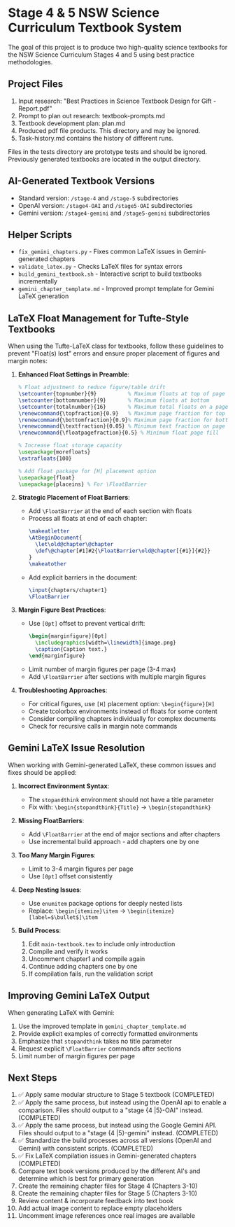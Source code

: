 # Stage 4 & 5 NSW Science Curriculum Textbook System

The goal of this project is to produce two high-quality science textbooks for the NSW Science Curriculum Stages 4 and 5 using best practice methodologies.

## Project Files
1. Input research: "Best Practices in Science Textbook Design for Gift - Report.pdf"
2. Prompt to plan out research: textbook-prompts.md
3. Textbook development plan: plan.md
4. Produced pdf file products. This directory and may be ignored.
5. Task-history.md contains the history of different runs.

Files in the tests directory are prototype tests and should be ignored.
Previously generated textbooks are located in the output directory.

## AI-Generated Textbook Versions
- Standard version: `/stage-4` and `/stage-5` subdirectories
- OpenAI version: `/stage4-OAI` and `/stage5-OAI` subdirectories
- Gemini version: `/stage4-gemini` and `/stage5-gemini` subdirectories

## Helper Scripts
- `fix_gemini_chapters.py` - Fixes common LaTeX issues in Gemini-generated chapters
- `validate_latex.py` - Checks LaTeX files for syntax errors
- `build_gemini_textbook.sh` - Interactive script to build textbooks incrementally
- `gemini_chapter_template.md` - Improved prompt template for Gemini LaTeX generation

## LaTeX Float Management for Tufte-Style Textbooks

When using the Tufte-LaTeX class for textbooks, follow these guidelines to prevent "Float(s) lost" errors and ensure proper placement of figures and margin notes:

1. **Enhanced Float Settings in Preamble**:
   ```latex
   % Float adjustment to reduce figure/table drift
   \setcounter{topnumber}{9}          % Maximum floats at top of page
   \setcounter{bottomnumber}{9}       % Maximum floats at bottom
   \setcounter{totalnumber}{16}       % Maximum total floats on a page
   \renewcommand{\topfraction}{0.9}   % Maximum page fraction for top floats
   \renewcommand{\bottomfraction}{0.9}% Maximum page fraction for bottom floats
   \renewcommand{\textfraction}{0.05} % Minimum text fraction on page
   \renewcommand{\floatpagefraction}{0.5} % Minimum float page fill

   % Increase float storage capacity
   \usepackage{morefloats}
   \extrafloats{100}

   % Add float package for [H] placement option
   \usepackage{float}
   \usepackage{placeins} % For \FloatBarrier
   ```

2. **Strategic Placement of Float Barriers**:
   - Add `\FloatBarrier` at the end of each section with floats
   - Process all floats at end of each chapter:
     ```latex
     \makeatletter
     \AtBeginDocument{
       \let\old@chapter\@chapter
       \def\@chapter[#1]#2{\FloatBarrier\old@chapter[{#1}]{#2}}
     }
     \makeatother
     ```
   - Add explicit barriers in the document:
     ```latex
     \input{chapters/chapter1}
     \FloatBarrier
     ```

3. **Margin Figure Best Practices**:
   - Use `[0pt]` offset to prevent vertical drift:
     ```latex
     \begin{marginfigure}[0pt]
       \includegraphics[width=\linewidth]{image.png}
       \caption{Caption text.}
     \end{marginfigure}
     ```
   - Limit number of margin figures per page (3-4 max)
   - Add `\FloatBarrier` after sections with multiple margin figures

4. **Troubleshooting Approaches**:
   - For critical figures, use `[H]` placement option: `\begin{figure}[H]`
   - Create tcolorbox environments instead of floats for some content
   - Consider compiling chapters individually for complex documents
   - Check for recursive calls in margin note commands

## Gemini LaTeX Issue Resolution

When working with Gemini-generated LaTeX, these common issues and fixes should be applied:

1. **Incorrect Environment Syntax**:
   - The `stopandthink` environment should not have a title parameter
   - Fix with: `\begin{stopandthink}{Title}` → `\begin{stopandthink}`

2. **Missing FloatBarriers**:
   - Add `\FloatBarrier` at the end of major sections and after chapters
   - Use incremental build approach - add chapters one by one

3. **Too Many Margin Figures**:
   - Limit to 3-4 margin figures per page
   - Use `[0pt]` offset consistently

4. **Deep Nesting Issues**:
   - Use `enumitem` package options for deeply nested lists
   - Replace: `\begin{itemize}\item` → `\begin{itemize}[label=$\bullet$]\item`

5. **Build Process**:
   1. Edit `main-textbook.tex` to include only introduction
   2. Compile and verify it works
   3. Uncomment chapter1 and compile again
   4. Continue adding chapters one by one
   5. If compilation fails, run the validation script

## Improving Gemini LaTeX Output

When generating LaTeX with Gemini:

1. Use the improved template in `gemini_chapter_template.md`
2. Provide explicit examples of correctly formatted environments
3. Emphasize that `stopandthink` takes no title parameter
4. Request explicit `\FloatBarrier` commands after sections
5. Limit number of margin figures per page

## Next Steps
1. ✅ Apply same modular structure to Stage 5 textbook (COMPLETED)
2. ✅ Apply the same process, but instead using the OpenAI api to enable a comparison. Files should output to a "stage {4 |5}-OAI" instead. (COMPLETED)
3. ✅ Apply the same process, but instead using the Google Gemini API. Files should output to a "stage {4 |5}-gemini" instead. (COMPLETED)
4. ✅ Standardize the build processes across all versions (OpenAI and Gemini) with consistent scripts. (COMPLETED)
5. ✅ Fix LaTeX compilation issues in Gemini-generated chapters (COMPLETED)
6. Compare text book versions produced by the different AI's and determine which is best for primary generation
7. Create the remaining chapter files for Stage 4 (Chapters 3-10)
8. Create the remaining chapter files for Stage 5 (Chapters 3-10)
9. Review content & incorporate feedback into text book
10. Add actual image content to replace empty placeholders
11. Uncomment image references once real images are available